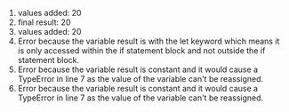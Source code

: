 1. values added:  20
2. final result:  20
3. values added:  20
4. Error because the variable result is with the let keyword which means it is only accessed within the if statement block and not outside the if statement block. 
5. Error because the variable result is constant and it would cause a TypeError in line 7 as the value of the variable can't be reassigned. 
6. Error because the variable result is constant and it would cause a TypeError in line 7 as the value of the variable can't be reassigned.